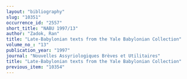 ```yaml
---
layout: "bibliography"
slug: "10351"
occurrence_id: "2557"
short_title: "NABU 1997/13"
author: "Zadok, Ran"
title: "Late-Babylonian texts from the Yale Babylonian Collection"
volume_no_: "13"
publication_year: "1997"
journal: "Nouvelles Assyriologiques Brèves et Utilitaires"
title: "Late-Babylonian texts from the Yale Babylonian Collection"
previous_item: "10354"
---
```

